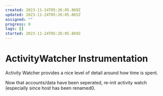 ```yaml
---
created: 2023-11-24T05:26:05.869Z
updated: 2023-11-24T05:26:05.865Z
assigned: ""
progress: 0
tags: []
started: 2023-11-24T05:26:05.869Z
---
```


# ActivityWatcher Instrumentation

Activity Watcher provides a nice level of detail around how time is spent. 

Now that accounts/data have been seperated, re-init activity watch (especially since host has been renamed0. 
